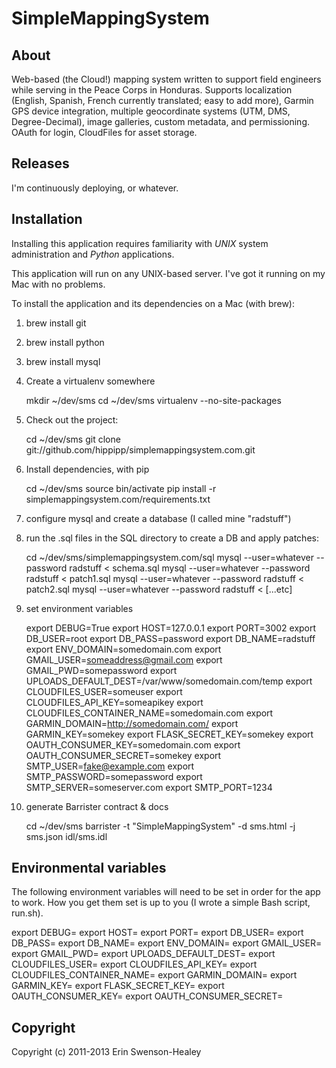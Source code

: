 SimpleMappingSystem
===================


About
-----

Web-based (the Cloud!) mapping system written to support field engineers while serving in the Peace Corps in Honduras. Supports localization (English, Spanish, French currently translated; easy to add more), Garmin GPS device integration, multiple geocordinate systems (UTM, DMS, Degree-Decimal), image galleries, custom metadata, and permissioning. OAuth for login, CloudFiles for asset storage.


Releases
--------

I'm continuously deploying, or whatever.


Installation
------------

Installing this application requires familiarity with *UNIX* system administration and *Python* applications.

This application will run on any UNIX-based server. I've got it running on my Mac with no problems.

To install the application and its dependencies on a Mac (with brew):

1. brew install git

2. brew install python

3. brew install mysql

4. Create a virtualenv somewhere

    mkdir ~/dev/sms
    cd ~/dev/sms
    virtualenv --no-site-packages

5. Check out the project:

    cd ~/dev/sms
    git clone git://github.com/hippipp/simplemappingsystem.com.git

6. Install dependencies, with pip

    cd ~/dev/sms
    source bin/activate
    pip install -r simplemappingsystem.com/requirements.txt

7. configure mysql and create a database (I called mine "radstuff")

8. run the .sql files in the SQL directory to create a DB and apply patches:

    cd ~/dev/sms/simplemappingsystem.com/sql
    mysql --user=whatever --password radstuff < schema.sql
    mysql --user=whatever --password radstuff < patch1.sql
    mysql --user=whatever --password radstuff < patch2.sql
    mysql --user=whatever --password radstuff < [...etc]

9. set environment variables

    export DEBUG=True
    export HOST=127.0.0.1
    export PORT=3002
    export DB_USER=root
    export DB_PASS=password
    export DB_NAME=radstuff
    export ENV_DOMAIN=somedomain.com
    export GMAIL_USER=someaddress@gmail.com
    export GMAIL_PWD=somepassword
    export UPLOADS_DEFAULT_DEST=/var/www/somedomain.com/temp
    export CLOUDFILES_USER=someuser
    export CLOUDFILES_API_KEY=someapikey
    export CLOUDFILES_CONTAINER_NAME=somedomain.com
    export GARMIN_DOMAIN=http://somedomain.com/
    export GARMIN_KEY=somekey
    export FLASK_SECRET_KEY=somekey
    export OAUTH_CONSUMER_KEY=somedomain.com
    export OAUTH_CONSUMER_SECRET=somekey
    export SMTP_USER=fake@example.com
    export SMTP_PASSWORD=somepassword
    export SMTP_SERVER=someserver.com
    export SMTP_PORT=1234

10. generate Barrister contract & docs

    cd ~/dev/sms
    barrister -t "SimpleMappingSystem" -d sms.html -j sms.json idl/sms.idl


Environmental variables
-----------------------

The following environment variables will need to be set in order for the app to work. How you get them set is up to you (I wrote a simple Bash script, run.sh).

export DEBUG=<bool>
export HOST=<string>
export PORT=<number>
export DB_USER=<string>
export DB_PASS=<string>
export DB_NAME=<string>
export ENV_DOMAIN=<string>
export GMAIL_USER=<string>
export GMAIL_PWD=<string>
export UPLOADS_DEFAULT_DEST=<string>
export CLOUDFILES_USER=<string>
export CLOUDFILES_API_KEY=<string>
export CLOUDFILES_CONTAINER_NAME=<string>
export GARMIN_DOMAIN=<string>
export GARMIN_KEY=<string>
export FLASK_SECRET_KEY=<string>
export OAUTH_CONSUMER_KEY=<string>
export OAUTH_CONSUMER_SECRET=<string>


Copyright
---------

Copyright (c) 2011-2013 Erin Swenson-Healey